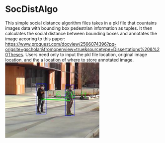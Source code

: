 # SocDistAlgo

This simple social distance algorithm files takes in a pkl file that countains images data with bounding box pedestrian information as tuples. It then calculates the social distance between bounding boxes and annotates the image accoring to this paper: https://www.proquest.com/docview/2566074396?pq-origsite=gscholar&fromopenview=true&sourcetype=Dissertations%20&%20Theses. Users need only to input the pkl file location, original image location, and the a location of where to store annotated image. ![Social Distance Example](https://github.com/salezaraus/SocDistAlgo/blob/main/Soc_Dist_Ex.JPG)
